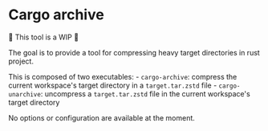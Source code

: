 # Cargo archive

🚧 This tool is a WIP 🚧

The goal is to provide a tool for compressing heavy target directories in rust project. 

This is composed of two executables: 
    - `cargo-archive`: compress the current workspace's target directory in a `target.tar.zstd` file
    - `cargo-unarchive`: uncompress a `target.tar.zstd` file in the current workspace's target directory

No options or configuration are available at the moment.